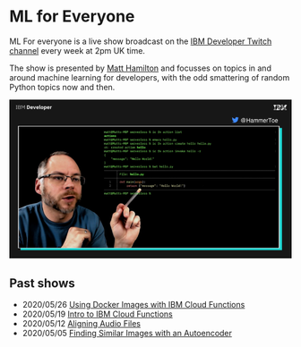 # ML for Everyone

ML For everyone is a live show broadcast on the [IBM Developer Twitch channel](https://developer.ibm.com/livestream) every week at 2pm UK time.

The show is presented by [Matt Hamilton](https://twitter.com/hammertoe) and focusses on topics in and around machine learning for developers, with the odd smattering of random Python topics now and then.

![Preview of show](https://raw.githubusercontent.com/IBMDeveloperUK/ML-For-Everyone/master/_images/show_image.png)

## Past shows
- 2020/05/26 [Using Docker Images with IBM Cloud Functions](https://github.com/IBMDeveloperUK/ML-For-Everyone/tree/master/20200526-IBM-Cloud-Functions-and-Docker-Images)
- 2020/05/19 [Intro to IBM Cloud Functions](https://github.com/IBMDeveloperUK/ML-For-Everyone/tree/master/20200519-Intro-to-IBM-Cloud-Functions)
- 2020/05/12 [Aligning Audio Files](https://github.com/IBMDeveloperUK/ML-For-Everyone/tree/master/20200512-Aligning-Audio-Files)
- 2020/05/05 [Finding Similar Images with an Autoencoder](https://github.com/IBMDeveloperUK/ML-For-Everyone/tree/master/20200505-Finding-Similar-Images-With-an-Autoencoder)
